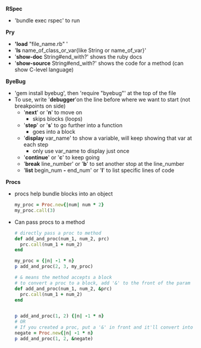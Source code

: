**RSpec**

- 'bundle exec rspec' to run

**Pry**

- **'load** "file_name.rb" '
- '**ls** name_of_class_or_var{like String or name_of_var}'
- '**show-doc** String#end_with?' shows the ruby docs 
- '**show-source** String#end_with?' shows the code for a method (can show C-level language)



**ByeBug**

- 'gem install byebug', then 'require "byebug"' at the top of the file
- To use, write '**debugger**'on the line before where we want to start (not breakpoints on side)
  - '**next**' or '**n**' to move on
    - skips blocks (loops)
  - '**step**' or '**s**' to go further into a function
    - goes into a block
  - '**display** var_name' to show a variable, will keep showing that var at each step 
    - only use var_name to display just once
  - '**continue**' or '**c**' to keep going 
  - '**break** line_number' or '**b**' to set another stop at the line_number
  - '**list** begin_num **-** end_num' or '**l**' to list specific lines of code



**Procs**

- procs help bundle blocks into an object

  ```ruby
  my_proc = Proc.new{|num| num * 2}
  my_proc.call(3)
  ```

  

- Can pass procs to a method

  ```ruby
  # directly pass a proc to method
  def add_and_proc(num_1, num_2, prc) 
  	prc.call(num_1 + num_2)
  end
  
  my_proc = {|n| -1 * n}
  p add_and_proc(2, 3, my_proc)
  ```

  ```ruby
  # & means the method accepts a block
  # to convert a proc to a block, add '&' to the front of the param
  def add_and_proc(num_1, num_2, &prc)	 
  	prc.call(num_1 + num_2)
  end
  
  
  p add_and_proc(1, 2) {|n| -1 * n}
  # OR
  # If you created a proc, put a '&' in front and it'll convert into a block
  negate = Proc.new{|n| -1 * n}
  p add_and_proc(1, 2, &negate)
  ```